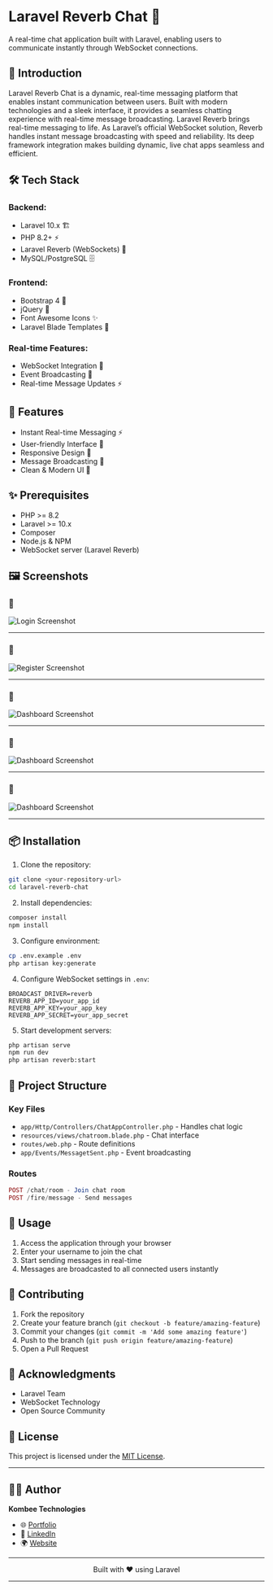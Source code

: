 # Laravel Reverb Chat 🚀

A real-time chat application built with Laravel, enabling users to communicate instantly through WebSocket connections.


## 🌟 Introduction

Laravel Reverb Chat is a dynamic, real-time messaging platform that enables instant communication between users. Built with modern technologies and a sleek interface, it provides a seamless chatting experience with real-time message broadcasting.
Laravel Reverb brings real-time messaging to life. As Laravel’s official WebSocket solution, Reverb handles instant message broadcasting with speed and reliability. Its deep framework integration makes building dynamic, live chat apps seamless and efficient.

## 🛠️ Tech Stack

### Backend:

- Laravel 10.x 🏗️
- PHP 8.2+ ⚡
- Laravel Reverb (WebSockets) 🔌
- MySQL/PostgreSQL 🗄️

### Frontend:

- Bootstrap 4 🎨
- jQuery 📱
- Font Awesome Icons ✨
- Laravel Blade Templates 🔧

### Real-time Features:

- WebSocket Integration 🔄
- Event Broadcasting 📡
- Real-time Message Updates ⚡

## 🚀 Features

- Instant Real-time Messaging ⚡
- User-friendly Interface 👥
- Responsive Design 📱
- Message Broadcasting 📢
- Clean & Modern UI 🎨


## ✨ Prerequisites

- PHP >= 8.2
- Laravel >= 10.x
- Composer
- Node.js & NPM
- WebSocket server (Laravel Reverb)


## 🖼️ Screenshots

### 📌 

![Login Screenshot](public/images/admin.png)

---

### 📌 

![Register Screenshot](public/images/user.png)

---


### 📌 

![Dashboard Screenshot](public/images/chat.png)

---

### 📌 

![Dashboard Screenshot](public/images/chat1.png)

---

### 📌 

![Dashboard Screenshot](public/images/chat2.png)

---


## 📦 Installation

1. Clone the repository:
```bash
git clone <your-repository-url>
cd laravel-reverb-chat
```

2. Install dependencies:
```bash
composer install
npm install
```

3. Configure environment:
```bash
cp .env.example .env
php artisan key:generate
```

4. Configure WebSocket settings in `.env`:
```env
BROADCAST_DRIVER=reverb
REVERB_APP_ID=your_app_id
REVERB_APP_KEY=your_app_key
REVERB_APP_SECRET=your_app_secret
```

5. Start development servers:
```bash
php artisan serve
npm run dev
php artisan reverb:start
```

## 📁 Project Structure

### Key Files

- `app/Http/Controllers/ChatAppController.php` - Handles chat logic
- `resources/views/chatroom.blade.php` - Chat interface
- `routes/web.php` - Route definitions
- `app/Events/MessagetSent.php` - Event broadcasting

### Routes

```php
POST /chat/room - Join chat room
POST /fire/message - Send messages
```

## 📌 Usage

1. Access the application through your browser
2. Enter your username to join the chat
3. Start sending messages in real-time
4. Messages are broadcasted to all connected users instantly

## 💖 Contributing

1. Fork the repository
2. Create your feature branch (`git checkout -b feature/amazing-feature`)
3. Commit your changes (`git commit -m 'Add some amazing feature'`)
4. Push to the branch (`git push origin feature/amazing-feature`)
5. Open a Pull Request

## 👏 Acknowledgments

- Laravel Team
- WebSocket Technology
- Open Source Community

## 📜 **License**

This project is licensed under the [MIT License](LICENSE).

---

## 👨‍💻 **Author**

**Kombee Technologies**

- 🌐 [Portfolio](https://github.com/kombee-technologies)
- 💼 [LinkedIn](https://in.linkedin.com/company/kombee-global)
- 🌍 [Website](https://www.kombee.com/)

---

<p align="center">
  Built with ❤️ using Laravel
</p>

---
